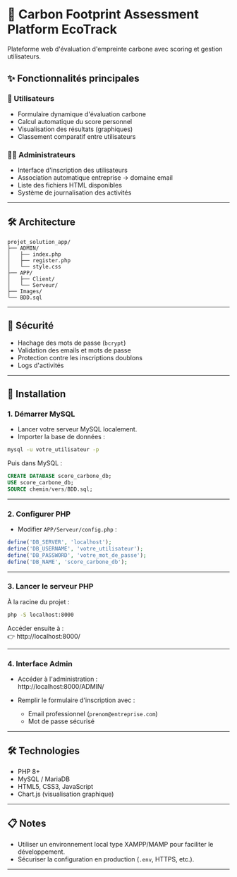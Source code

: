 
# 🌱 Carbon Footprint Assessment Platform EcoTrack

Plateforme web d'évaluation d'empreinte carbone avec scoring et gestion utilisateurs.

## ✨ Fonctionnalités principales

### 👤 Utilisateurs
- Formulaire dynamique d'évaluation carbone
- Calcul automatique du score personnel
- Visualisation des résultats (graphiques)
- Classement comparatif entre utilisateurs

### 👨‍💼 Administrateurs
- Interface d'inscription des utilisateurs
- Association automatique entreprise → domaine email
- Liste des fichiers HTML disponibles
- Système de journalisation des activités

---

## 🛠 Architecture

```
projet_solution_app/
├── ADMIN/
│   ├── index.php
│   ├── register.php
│   └── style.css
├── APP/
│   ├── Client/
│   └── Serveur/
├── Images/
└── BDD.sql
```

---

## 🔐 Sécurité

- Hachage des mots de passe (`bcrypt`)
- Validation des emails et mots de passe
- Protection contre les inscriptions doublons
- Logs d'activités

---

## 🚀 Installation

### 1. Démarrer MySQL

- Lancer votre serveur MySQL localement.
- Importer la base de données :

```bash
mysql -u votre_utilisateur -p
```
Puis dans MySQL :

```sql
CREATE DATABASE score_carbone_db;
USE score_carbone_db;
SOURCE chemin/vers/BDD.sql;
```

---

### 2. Configurer PHP

- Modifier `APP/Serveur/config.php` :

```php
define('DB_SERVER', 'localhost');
define('DB_USERNAME', 'votre_utilisateur');
define('DB_PASSWORD', 'votre_mot_de_passe');
define('DB_NAME', 'score_carbone_db');
```

---

### 3. Lancer le serveur PHP

À la racine du projet :

```bash
php -S localhost:8000
```

Accéder ensuite à :  
👉 http://localhost:8000/

---

### 4. Interface Admin

- Accéder à l'administration :  
http://localhost:8000/ADMIN/

- Remplir le formulaire d'inscription avec :
  - Email professionnel (`prenom@entreprise.com`)
  - Mot de passe sécurisé

---

## 🛠 Technologies

- PHP 8+
- MySQL / MariaDB
- HTML5, CSS3, JavaScript
- Chart.js (visualisation graphique)

---

## 📋 Notes

- Utiliser un environnement local type XAMPP/MAMP pour faciliter le développement.
- Sécuriser la configuration en production (`.env`, HTTPS, etc.).

---
